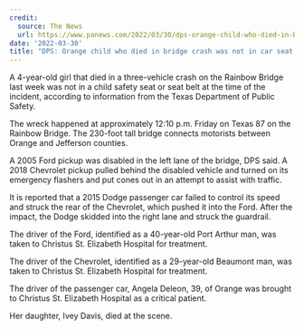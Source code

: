 ```yaml
---
credit:
  source: The News
  url: https://www.panews.com/2022/03/30/dps-orange-child-who-died-in-bridge-crash-was-not-in-car-seat-or-seatbelt/
date: '2022-03-30'
title: "DPS: Orange child who died in bridge crash was not in car seat or seatbelt"
---
```

A 4-year-old girl that died in a three-vehicle crash on the Rainbow Bridge last week was not in a child safety seat or seat belt at the time of the incident, according to information from the Texas Department of Public Safety.

The wreck happened at approximately 12:10 p.m. Friday on Texas 87 on the Rainbow Bridge. The 230-foot tall bridge connects motorists between Orange and Jefferson counties.

A 2005 Ford pickup was disabled in the left lane of the bridge, DPS said. A 2018 Chevrolet pickup pulled behind the disabled vehicle and turned on its emergency flashers and put cones out in an attempt to assist with traffic.

It is reported that a 2015 Dodge passenger car failed to control its speed and struck the rear of the Chevrolet, which pushed it into the Ford. After the impact, the Dodge skidded into the right lane and struck the guardrail.

The driver of the Ford, identified as a 40-year-old Port Arthur man, was taken to Christus St. Elizabeth Hospital for treatment.

The driver of the Chevrolet, identified as a 29-year-old Beaumont man, was taken to Christus St. Elizabeth Hospital for treatment.

The driver of the passenger car, Angela Deleon, 39, of Orange was brought to Christus St. Elizabeth Hospital as a critical patient.

Her daughter, Ivey Davis, died at the scene.
